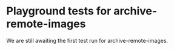 # Playground tests for archive-remote-images
We are still awaiting the first test run for archive-remote-images.
